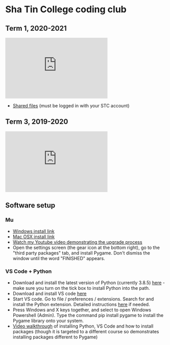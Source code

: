# Sha Tin College coding club

## Term 1, 2020-2021

<iframe src="https://docs.google.com/presentation/d/e/2PACX-1vTf8HOI-37t_zo5Xe6iGKFxPP1enVmf3pYC1kYI39a-vA8_sH_Nc9qwgwT2WOJgclG14x17oGIp3NZH/embed?start=false&loop=false" frameborder="0" width="320" height="190" allowfullscreen="true" mozallowfullscreen="true" webkitallowfullscreen="true"></iframe>

* [Shared files](https://drive.google.com/drive/folders/12moRHNkbM52jgOQtsfMnO8cH5_cJTHvr?usp=sharing) (must be logged in with your STC account)

## Term 3, 2019-2020

<iframe src="https://docs.google.com/presentation/d/e/2PACX-1vQywweDAVi6k7xNHUNC-v2yBdA3fu6m9fXhWRrxuZzaeXjeO87T3O_tmR5-NkXuh4gu7_4ipi-DGyaY/embed?start=false&loop=false" frameborder="0" width="320" height="190" allowfullscreen="true" mozallowfullscreen="true" webkitallowfullscreen="true"></iframe>

## Software setup

### Mu

* [Windows install link](https://github.com/mu-editor/mu/releases/download/1.1.0-alpha.2/mu-editor_1.1.0-alpha.2_win64.exe)
* [Mac OSX install link](https://github.com/mu-editor/mu/releases/download/1.1.0-alpha.2/mu-editor_1.1.0-alpha.2_osx.dmg)
* [Watch my Youtube video demonstrating the upgrade process](https://www.youtube.com/watch?v=gf_q9N6HjOk&t=210s)
* Open the settings screen (the gear icon at the bottom right), go to the "third party packages" tab, and install Pygame. Don't dismiss the window until the word "FINISHED" appears.

### VS Code + Python

* Download and install the latest version of Python (currently 3.8.5) [here](https://www.python.org/downloads/) - make sure you turn on the tick box to install Python into the path.
* Download and install VS code [here](https://code.visualstudio.com/download)
* Start VS code. Go to file / preferences / extensions. Search for and install the Python extension. Detailed instructions [here](https://marketplace.visualstudio.com/items?itemName=ms-python.python) if needed.
* Press Windows and X keys together, and select to open Windows Powershell (Admin). Type the command pip install pygame to install the Pygame library onto your system.
* [Video walkthrough](https://www.youtube.com/watch?v=Lj_mHL3EA_Y) of installing Python, VS Code and how to install packages (though it is targeted to a different course so demonstrates installing packages different to Pygame)

